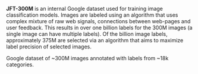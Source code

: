 **JFT-300M** is an internal Google dataset used for training image classification models. Images are labeled using an algorithm that uses complex mixture of raw web signals, connections between web-pages and user feedback. This results in over one billion labels for the 300M images (a single image can have multiple labels). Of the billion image labels, approximately 375M are selected via an algorithm that aims to maximize label precision of selected images.

Google dataset of ~300M images annotated with labels from ~18k categories.